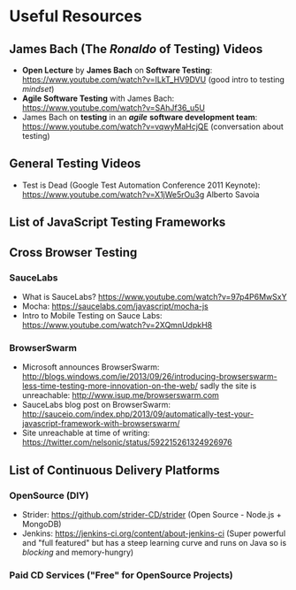 
# Useful Resources

## James Bach (The *Ronaldo* of Testing) Videos

+ **Open Lecture** by **James Bach** on **Software Testing**:
https://www.youtube.com/watch?v=ILkT_HV9DVU (good intro to testing *mindset*)
+ **Agile Software Testing** with James Bach:
https://www.youtube.com/watch?v=SAhJf36_u5U
+ James Bach on **testing** in an ***agile*** **software development team**:
https://www.youtube.com/watch?v=vqwyMaHcjQE
(conversation about testing)


## General Testing Videos

+ Test is Dead (Google Test Automation Conference 2011 Keynote):
https://www.youtube.com/watch?v=X1jWe5rOu3g Alberto Savoia


## List of JavaScript Testing Frameworks



## Cross Browser Testing

### SauceLabs

+ What is SauceLabs? https://www.youtube.com/watch?v=97p4P6MwSxY
+ Mocha: https://saucelabs.com/javascript/mocha-js
+ Intro to Mobile Testing on Sauce Labs:
https://www.youtube.com/watch?v=2XQmnUdpkH8


### BrowserSwarm

+ Microsoft announces BrowserSwarm:
http://blogs.windows.com/ie/2013/09/26/introducing-browserswarm-less-time-testing-more-innovation-on-the-web/ sadly the site is unreachable: http://www.isup.me/browserswarm.com
+ SauceLabs blog post on BrowserSwarm: http://sauceio.com/index.php/2013/09/automatically-test-your-javascript-framework-with-browserswarm/
+ Site unreachable at time of writing: https://twitter.com/nelsonic/status/592215261324926976



## List of Continuous Delivery Platforms



### OpenSource (DIY)

+ Strider: https://github.com/strider-CD/strider
(Open Source - Node.js + MongoDB)
+ Jenkins: https://jenkins-ci.org/content/about-jenkins-ci
(Super powerful and "full featured" but has a steep learning curve
and runs on Java so is *blocking* and memory-hungry)

### Paid CD Services ("Free" for OpenSource Projects)
